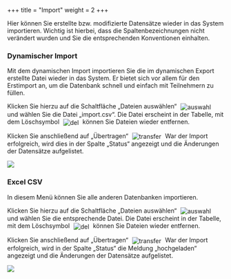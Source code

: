 +++
title = "Import"
weight = 2
+++



Hier können Sie erstellte bzw. modifizierte Datensätze wieder in das System importieren. Wichtig ist hierbei, dass die Spaltenbezeichnungen nicht verändert wurden
und Sie die entsprechenden Konventionen einhalten.

### Dynamischer Import


Mit dem dynamischen Import importieren Sie die im dynamischen Export erstellte Datei wieder in das System. Er bietet 
sich vor allem für den Erstimport an, um die Datenbank schnell und einfach mit Teilnehmern zu füllen.

Klicken Sie hierzu auf die Schaltfläche „Dateien auswählen“ <img src="/img/mutieren_zusatzmodule_imexport_import_dateien_auswaehlen.png" alt="auswahl" style='vertical-align:middle;display:inline;margin:0px 5px; '>
und wählen Sie die Datei „import.csv“. Die Datei erscheint in der Tabelle, mit dem Löschsymbol
<img src="/img/mutieren_zusatzmodule_imexport_import_loeschen.png" alt="del" style='vertical-align:middle;display:inline;margin:0px 5px; '>
können Sie Dateien wieder entfernen.

Klicken Sie anschließend auf „Übertragen“ <img src="/img/mutieren_zusatzmodule_imexport_import_uebertragen.png" alt="transfer" style='vertical-align:middle;display:inline;margin:0px 5px; '>
War der Import erfolgreich, wird dies in der Spalte „Status“ angezeigt und die Änderungen der Datensätze aufgelistet.

![](/img/mutieren_zusatzmodule_imexport_import.png?classes=shadow)


### Excel CSV

In diesem Menü können Sie alle anderen Datenbanken importieren.

Klicken Sie hierzu auf die Schaltfläche „Dateien auswählen“ <img src="/img/mutieren_zusatzmodule_imexport_import_dateien_auswaehlen.png" alt="auswahl" style='vertical-align:middle;display:inline;margin:0px 5px; '>
und wählen Sie die entsprechende Datei. Die Datei erscheint in der Tabelle, mit dem Löschsymbol
<img src="/img/mutieren_zusatzmodule_imexport_import_loeschen.png" alt="del" style='vertical-align:middle;display:inline;margin:0px 5px; '>
können Sie Dateien wieder entfernen.

Klicken Sie anschließend auf „Übertragen“ <img src="/img/mutieren_zusatzmodule_imexport_import_uebertragen.png" alt="transfer" style='vertical-align:middle;display:inline;margin:0px 5px; '>
War der Import erfolgreich, wird in der Spalte „Status“ die Meldung „hochgeladen“ angezeigt und die Änderungen der Datensätze aufgelistet.




![](/img/mutieren_zusatzmodule_imexport_import.png?classes=shadow)


